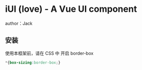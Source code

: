 # iUI (love) - A Vue UI component 

author：Jack


## 安装 

使用本框架前，请在 CSS 中 开启 border-box

```CSS
*{box-sizing:border-box;}
```

